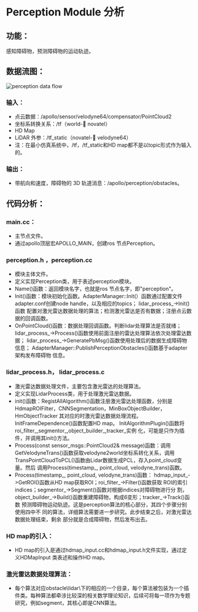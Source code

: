 # Perception Module 分析
## 功能：
感知障碍物，预测障碍物的运动轨迹。

## 数据流图：
![perception data flow](../images/perception_node_arch.bmp)

### 输入：
 * 点云数据：/apollo/sensor/velodyne64/compensator/PointCloud2
 * 坐标系转换关系：/tf（world- novatel）
 * HD Map
 * LiDAR 外参：/tf_static（novatel- velodyne64）
 * 注：在最小仿真系统中，/tf，/tf_static和HD map都不是以topic形式作为输入的。

### 输出：
 * 带航向和速度，障碍物的 3D 轨道消息：/apollo/perception/obstacles。

## 代码分析：
### main.cc：
 * 主节点文件。
 * 通过apollo顶层宏APOLLO_MAIN，创建ros 节点Perception。

### perception.h ，perception.cc
 * 模块主体文件。
 * 定义实现Perception类，用于表述perception模块。
 * Name()函数：返回模块名字，也就是ros 节点名字，即"perception"。
 * Init()函数：模块初始化函数。AdapterManager::Init(）函数通过配置文件	adapter.conf创建node handle，以及相应的topics； lidar_process_->Init()函数	配置对激光雷达数据处理的算法；检测激光雷达是否有数据；注册点云数据的回调函数。
 * OnPointCloud()函数：数据处理回调函数。判断lidar处理算法是否就绪；	lidar_process_->Process()函数使用前面注册的雷达处理算法依次处理雷达数据；	lidar_process_->GeneratePbMsg()函数使用处理后的数据生成障碍物信息；	AdapterManager::PublishPerceptionObstacles()函数基于adapter架构发布障碍物	信息。

### lidar_process.h， lidar_process.c
 * 激光雷达数据处理文件，主要包含激光雷达的处理算法。
 * 定义实现LidarProcess类，用于处理激光雷达数据。
 * init()函数：RegistAllAlgorithm()函数注册激光雷达处理函数，分别是	HdmapROIFilter，CNNSegmentation，MinBoxObjectBuilder，HmObjectTracker	其对应的时激光雷达数据处理流程。InitFrameDependence()函数配置HD map。	InitAlgorithmPlugin()函数将roi_filter_,segmentor_,object_builder_,tracker_实例	化，可能是只作为插件，并调用其init()方法。
 * Process(const sensor_msgs::PointCloud2& message)函数：调用	GetVelodyneTrans()函数获取velodyne2world坐标系转化关系，调用	TransPointCloudToPCL()函数由Lidar数据生成PCL，存入point_cloud变量。然后	调用Process(timestamp_, point_cloud, velodyne_trans)函数。
 * Process(timestamp_, point_cloud, velodyne_trans)函数：	hdmap_input_->GetROI()函数从HD map获取ROI；roi_filter_->Filter()函数获取	ROI的索引indices；segmentor_->Segment()函数对根据indices对障碍物进行分	割，object_builder_->Build()函数重建障碍物，构成6变形；tracker_->Track()函数	预测障碍物运动轨迹。这是perception算法的核心部分，其四个步骤分别使用四中不	同的算法，详细算法需要进一步研究。此步结束之后，对激光雷达数据处理结束，剩余	部分就是合成障碍物，然后发布出去。

### HD map的引入：
 * HD map的引入是通过hdmap_input.cc和hdmap_input.h文件实现，通过定义HDMapInput 类表述和操作HD map。

### 激光雷达数据处理算法：
 * 每个算法对应obstacle\lidar\下的相应的一个目录，每个算法被包装为一个插件类。每种算法都牵涉比较深的相关数学理论知识，后续可将每一项作为专题研究，例如segment，其核心即是CNN算法。
